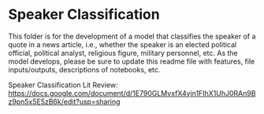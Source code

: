 # Speaker Classification
This folder is for the development of a model that classifies the speaker of a quote in a news article, i.e., whether the speaker is an elected political official, political analyst, religious figure, military personnel, etc. As the model develops, please be sure to update this readme file with features, file inputs/outputs, descriptions of notebooks, etc.

Speaker Classification Lit Review: https://docs.google.com/document/d/1E790GLMvxfX4vjn1FIhX1UhJ0RAn9Bz9pn5x5E5zB6k/edit?usp=sharing 
